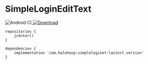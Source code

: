 # SimpleLoginEditText
![Android CI](https://github.com/halohoop/SimpleLoginEditText/workflows/Android%20CI/badge.svg)[ ![Download](https://api.bintray.com/packages/halohoop/maven/SimpleLoginEditText/images/download.svg) ](https://bintray.com/halohoop/maven/SimpleLoginEditText/_latestVersion)

```
repositories {
    jcenter()
}

dependencies {
    implementation 'com.halohoop:simpleloginet:lastest.version'
}
```
